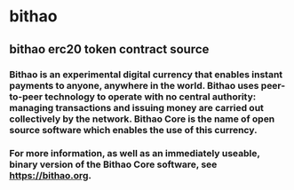 # bithao

## bithao erc20 token contract source

### Bithao is an experimental digital currency that enables instant payments to anyone, anywhere in the world. Bithao uses peer-to-peer technology to operate with no central authority: managing transactions and issuing money are carried out collectively by the network. Bithao Core is the name of open source software which enables the use of this currency.

### For more information, as well as an immediately useable, binary version of the Bithao Core software, see https://bithao.org.
